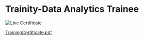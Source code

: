 # Trainity-Data Analytics Trainee
![Live Certificate](https://github.com/user-attachments/assets/8aea1f22-440a-4a1d-a067-bd24306ac470)

[TrainingCertificate.pdf](https://github.com/user-attachments/files/17094893/TrainingCertificate.pdf)
